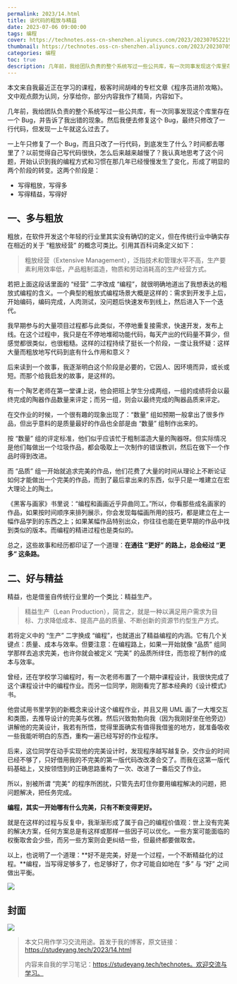 ```yaml
---
permalink: 2023/14.html
title: 谈代码的粗放与精益
date: 2023-07-06 09:00:00
tags: 编程
cover: https://technotes.oss-cn-shenzhen.aliyuncs.com/2023/202307052219845.png
thumbnail: https://technotes.oss-cn-shenzhen.aliyuncs.com/2023/202307052219845.png
categories: 编程
toc: true
description: 几年前，我给团队负责的整个系统写过一些公共库，有一次同事发现这个库里存在一个 Bug，并告诉了我出错的现象。然后我便去修复这个 Bug，最终只修改了一行代码，但发现一上午就这么过去了。我认真地思考了这个问题，开始认识到我的编程方式和习惯在那几年已经慢慢发生了变化，形成了明显的两个阶段的转变。
---
```


本文来自我最近正在学习的课程，极客时间胡峰的专栏文章《程序员进阶攻略》。文中观点颇为认同，分享给你，部分内容我作了精简，内容如下。

几年前，我给团队负责的整个系统写过一些公共库，有一次同事发现这个库里存在一个 Bug，并告诉了我出错的现象。然后我便去修复这个 Bug，最终只修改了一行代码，但发现一上午就这么过去了。

一上午只修复了一个 Bug，而且只改了一行代码，到底发生了什么？时间都去哪里了？以前觉得自己写代码很快，怎么后来越来越慢了？我认真地思考了这个问题，开始认识到我的编程方式和习惯在那几年已经慢慢发生了变化，形成了明显的两个阶段的转变。这两个阶段是：

- 写得粗放，写得多
- 写得精益，写得好

<!-- more -->

## 一、多与粗放

粗放，在软件开发这个年轻的行业里其实没有确切的定义，但在传统行业中确实存在相近的关于 “粗放经营” 的概念可类比。引用其百科词条定义如下：

> 粗放经营（Extensive Management），泛指技术和管理水平不高，生产要素利用效率低，产品粗制滥造，物质和劳动消耗高的生产经营方式。
>

若把上面这段话里面的 “经营” 二字改成 “编程”，就很明确地道出了我想表达的粗放式编程的含义。一个典型的粗放式编程场景大概是这样的：需求到开发手上后，开始编码，编码完成，人肉测试，没问题后快速发布到线上，然后进入下一个迭代。

我早期参与的大量项目过程都与此类似，不停地重复接需求，快速开发，发布上线。在这个过程中，我只是在不停地堆砌功能代码，每天产出的代码量不算少，但感觉都很类似，也很粗糙。这样的过程持续了挺长一个阶段，一度让我怀疑：这样大量而粗放地写代码到底有什么作用和意义？

后来读到一个故事，我逐渐明白这个阶段是必要的，它因人、因环境而异，或长或短。而那个给我启发的故事，是这样的。

有一个陶艺老师在第一堂课上说，他会把班上学生分成两组，一组的成绩将会以最终完成的陶器作品数量来评定；而另一组，则会以最终完成的陶器品质来评定。

在交作业的时候，一个很有趣的现象出现了：“数量” 组如预期一般拿出了很多作品，但出乎意料的是质量最好的作品也全部是由 “数量” 组制作出来的。

按 “数量” 组的评定标准，他们似乎应该忙于粗制滥造大量的陶器呀。但实际情况是他们每做出一个垃圾作品，都会吸取上一次制作的错误教训，然后在做下一个作品时得到改进。

而 “品质” 组一开始就追求完美的作品，他们花费了大量的时间从理论上不断论证如何才能做出一个完美的作品，而到了最后拿出来的东西，似乎只是一堆建立在宏大理论上的陶土。

《黑客与画家》书里说：“编程和画画近乎异曲同工。”所以，你看那些成名画家的作品，如果按时间顺序来排列展示，你会发现每幅画所用的技巧，都是建立在上一幅作品学到的东西之上；如果某幅作品特别出众，你往往也能在更早期的作品中找到类似的版本。而编程的精进过程也是类似的。

总之，这些故事和经历都印证了一个道理：**在通往 “更好” 的路上，总会经过 “更多” 这条路。**

## 二、好与精益

精益，也是借鉴自传统行业里的一个类比：精益生产。

> 精益生产（Lean Production），简言之，就是一种以满足用户需求为目标、力求降低成本、提高产品的质量、不断创新的资源节约型生产方式。
>

若将定义中的 “生产” 二字换成 “编程”，也就道出了精益编程的内涵。它有几个关键点：质量、成本与效率。但要注意：在编程路上，如果一开始就像 “品质” 组同学那样去追求完美，也许你就会被定义 “完美” 的品质所绊住，而忽视了制作的成本与效率。

曾经，还在学校学习编程时，有一次老师布置了一个期中课程设计，我很快完成了这个课程设计中的编程作业。而另一位同学，刚刚看完了那本经典的《设计模式》书。

他尝试用书里学到的新概念来设计这个编程作业，并且又用 UML 画了一大堆交互和类图，去推导设计的完美与优雅。然后兴致勃勃向我（因为我刚好坐在他旁边）讲解他的完美设计，我若有所悟，觉得里面确实有值得我借鉴的地方，就准备吸收一些我能听明白的东西，重构一遍已经写好的作业程序。

后来，这位同学在动手实现他的完美设计时，发现程序越写越复杂，交作业的时间已经不够了，只好借用我的不完美的第一版代码改改凑合交了。而我在这第一版代码基础上，又按领悟到的正确思路重构了一次、改进了一番后交了作业。

所以，别被所谓 “完美“ 的程序所困扰，只管先去盯住你要用编程解决的问题，把问题解决，把任务完成。

**编程，其实一开始哪有什么完美，只有不断变得更好。**

就是在这样的过程与反复中，我渐渐形成了属于自己的编程价值观：世上没有完美的解决方案，任何方案总是有这样或那样一些因子可以优化。一些方案可能面临的权衡取舍会少些，而另一些方案则会更纠结一些，但最终都要做取舍。

以上，也说明了一个道理：**好不是完美，好是一个过程，一个不断精益化的过程。**编程，当写得足够多了，也足够好了，你才可能自如地在 “多” 与 “好” 之间做出平衡。

![](https://technotes.oss-cn-shenzhen.aliyuncs.com/2023/202303052135542.gif)

## 封面

![](https://technotes.oss-cn-shenzhen.aliyuncs.com/2023/202307052219845.png)

> 本文只用作学习交流用途。首发于我的博客，原文链接：https://studeyang.tech/2023/14.html
>
> 内容来自我的学习笔记：https://studeyang.tech/technotes。欢迎交流与学习。
